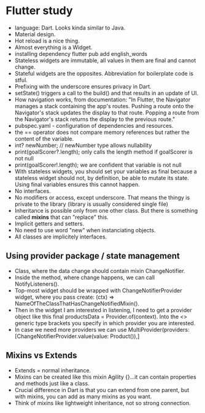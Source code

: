 # Flutter study
- language: Dart. Looks kinda similar to Java.
- Material design.
- Hot reload is a nice thing.
- Almost everything is a Widget.
- installing dependency flutter pub add english_words
- Stateless widgets are immutable, all values in them are final and cannot change.
- Stateful widgets are the opposites. Abbreviation for boilerplate code is stful.
- Prefixing with the underscore ensures privacy in Dart.
- setState() triggers a call to the build() and that results in an update of UI.
- How navigation works, from documentation: "In Flutter, the Navigator manages a stack containing the app's routes. Pushing a route onto the Navigator's stack updates the display to that route. Popping a route from the Navigator's stack returns the display to the previous route."
- pubspec.yaml - configuration of dependencies and resources.
- the == operator does not compare 
memory references but rather the content of the variable.
- int? newNumber; // newNumber type allows nullability
- print(goalScorer?.length); only calls the length method if goalScorer is not null
- print(goalScorer!.length); we are confident that variable is not null
- With stateless widgets, you should set your variables as final because 
a stateless widget should not, by definition, be able to mutate its state. Using final variables 
ensures this cannot happen.
- No interfaces.
- No modifiers or access, except underscore. That means the thingy is private to the library (library is usually considered single file)
- Inheritance is possible only from one other class. But there is something called **mixins** that can "replace" this.
- Implicit getters and setters.
- No need to use word "new" when instanciating objects.
- All classes are implicitely interfaces.

## Using provider package / state management
- Class, where the data change should contain mixin ChangeNotifier.
- Inside the method, where change happens, we can call NotifyListeners().
- Top-most widget should be wrapped with ChangeNotifierProvider widget, where you pass create: (ctx) => NameOfTheClassThatHasChangeNotifiedMixin().
- Then in the widget I am interested in listening, I need to get a provider object like this final productsData = Provider.of<Products>(context). Into the <> generic type brackets you specify in which provider you are interested.
- In case we need more providers we can use MultiProvider(providers: [ChangeNotifierProvider.value(value: Product()),]

## Mixins vs Extends
- Extends = normal inheritance.
- Mixins can be created like this mixin Agility {}...it can contain properties and methods just like a class.
- Crucial difference in Dart is that you can extend from one parent, but with mixins, you can add as many mixins as you want.
- Think of mixins like lightweight inheritance, not so strong connection.

